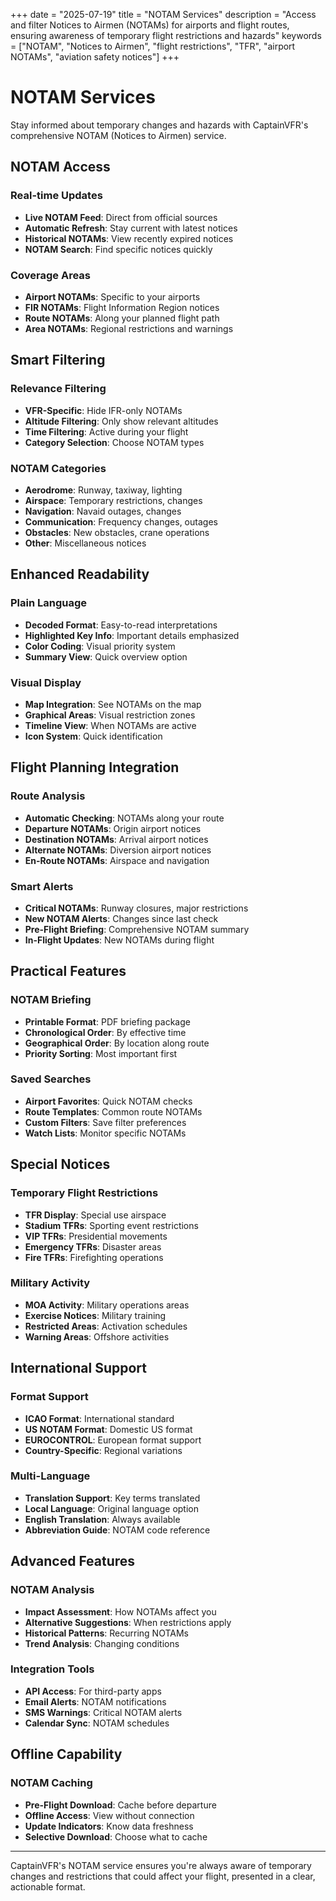 +++
date = "2025-07-19"
title = "NOTAM Services"
description = "Access and filter Notices to Airmen (NOTAMs) for airports and flight routes, ensuring awareness of temporary flight restrictions and hazards"
keywords = ["NOTAM", "Notices to Airmen", "flight restrictions", "TFR", "airport NOTAMs", "aviation safety notices"]
+++

# NOTAM Services

Stay informed about temporary changes and hazards with CaptainVFR's comprehensive NOTAM (Notices to Airmen) service.

## NOTAM Access

### Real-time Updates
- **Live NOTAM Feed**: Direct from official sources
- **Automatic Refresh**: Stay current with latest notices
- **Historical NOTAMs**: View recently expired notices
- **NOTAM Search**: Find specific notices quickly

### Coverage Areas
- **Airport NOTAMs**: Specific to your airports
- **FIR NOTAMs**: Flight Information Region notices
- **Route NOTAMs**: Along your planned flight path
- **Area NOTAMs**: Regional restrictions and warnings

## Smart Filtering

### Relevance Filtering
- **VFR-Specific**: Hide IFR-only NOTAMs
- **Altitude Filtering**: Only show relevant altitudes
- **Time Filtering**: Active during your flight
- **Category Selection**: Choose NOTAM types

### NOTAM Categories
- **Aerodrome**: Runway, taxiway, lighting
- **Airspace**: Temporary restrictions, changes
- **Navigation**: Navaid outages, changes
- **Communication**: Frequency changes, outages
- **Obstacles**: New obstacles, crane operations
- **Other**: Miscellaneous notices

## Enhanced Readability

### Plain Language
- **Decoded Format**: Easy-to-read interpretations
- **Highlighted Key Info**: Important details emphasized
- **Color Coding**: Visual priority system
- **Summary View**: Quick overview option

### Visual Display
- **Map Integration**: See NOTAMs on the map
- **Graphical Areas**: Visual restriction zones
- **Timeline View**: When NOTAMs are active
- **Icon System**: Quick identification

## Flight Planning Integration

### Route Analysis
- **Automatic Checking**: NOTAMs along your route
- **Departure NOTAMs**: Origin airport notices
- **Destination NOTAMs**: Arrival airport notices
- **Alternate NOTAMs**: Diversion airport notices
- **En-Route NOTAMs**: Airspace and navigation

### Smart Alerts
- **Critical NOTAMs**: Runway closures, major restrictions
- **New NOTAM Alerts**: Changes since last check
- **Pre-Flight Briefing**: Comprehensive NOTAM summary
- **In-Flight Updates**: New NOTAMs during flight

## Practical Features

### NOTAM Briefing
- **Printable Format**: PDF briefing package
- **Chronological Order**: By effective time
- **Geographical Order**: By location along route
- **Priority Sorting**: Most important first

### Saved Searches
- **Airport Favorites**: Quick NOTAM checks
- **Route Templates**: Common route NOTAMs
- **Custom Filters**: Save filter preferences
- **Watch Lists**: Monitor specific NOTAMs

## Special Notices

### Temporary Flight Restrictions
- **TFR Display**: Special use airspace
- **Stadium TFRs**: Sporting event restrictions
- **VIP TFRs**: Presidential movements
- **Emergency TFRs**: Disaster areas
- **Fire TFRs**: Firefighting operations

### Military Activity
- **MOA Activity**: Military operations areas
- **Exercise Notices**: Military training
- **Restricted Areas**: Activation schedules
- **Warning Areas**: Offshore activities

## International Support

### Format Support
- **ICAO Format**: International standard
- **US NOTAM Format**: Domestic US format
- **EUROCONTROL**: European format support
- **Country-Specific**: Regional variations

### Multi-Language
- **Translation Support**: Key terms translated
- **Local Language**: Original language option
- **English Translation**: Always available
- **Abbreviation Guide**: NOTAM code reference

## Advanced Features

### NOTAM Analysis
- **Impact Assessment**: How NOTAMs affect you
- **Alternative Suggestions**: When restrictions apply
- **Historical Patterns**: Recurring NOTAMs
- **Trend Analysis**: Changing conditions

### Integration Tools
- **API Access**: For third-party apps
- **Email Alerts**: NOTAM notifications
- **SMS Warnings**: Critical NOTAM alerts
- **Calendar Sync**: NOTAM schedules

## Offline Capability

### NOTAM Caching
- **Pre-Flight Download**: Cache before departure
- **Offline Access**: View without connection
- **Update Indicators**: Know data freshness
- **Selective Download**: Choose what to cache

---

CaptainVFR's NOTAM service ensures you're always aware of temporary changes and restrictions that could affect your flight, presented in a clear, actionable format.